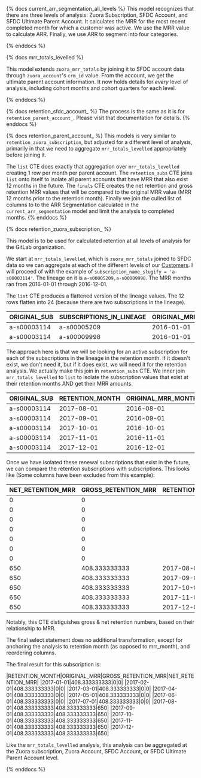 {% docs current_arr_segmentation_all_levels %}
This model recognizes that there are three levels of analysis: Zuora Subscription, SFDC Account, and SFDC Ultimate Parent Account. It calculates the MRR for the most recent completed month for which a customer was active. We use the MRR value to calculate ARR. Finally, we use ARR to segment into four categories.

{% enddocs %}

{% docs mrr_totals_levelled %}

This model extends `zuora_mrr_totals` by joining it to SFDC account data through `zuora_account`'s `crm_id` value.  From the account, we get the ultimate parent account information. It now holds details for _every_ level of analysis, including cohort months and cohort quarters for each level. 

{% enddocs %}

{% docs retention_sfdc_account_ %}
The process is the same as it is for `retention_parent_account_`. Please visit that documentation for details.
{% enddocs %}

{% docs retention_parent_account_ %}
This models is very similar to `retention_zuora_subscription`, but adjusted for a different level of analysis, primarily in that we need to aggregate `mrr_totals_levelled` appropriately before joining it.

The `list` CTE does exactly that aggregation over `mrr_totals_levelled` creating 1 row per month per parent account. The `retention_subs` CTE joins `list` onto itself to isolate all parent accounts that have MRR that also exist 12 months in the future. The `finals` CTE creates the net retention and gross retention MRR values that will be compared to the original MRR value (MRR 12 months prior to the retention month). Finally we join the culled list of columns to to the ARR Segmentation calculated in the `current_arr_segmentation` model and limit the analysis to completed months. 
{% enddocs %}

{% docs retention_zuora_subscription_ %}

This model is to be used for calculated retention at all levels of analysis for the GitLab organization. 

We start at `mrr_totals_levelled`, which is `zuora_mrr_totals` joined to SFDC data so we can aggregate at each of the different levels of our [Customers](https://about.gitlab.com/handbook/finance/operating-metrics/#customers). I will proceed of with the example of `subscription_name_slugify = 'a-s00003114'`. The lineage on it is `a-s00005209,a-s00009998`. The MRR months ran from  2016-01-01 through 2016-12-01.

The `list` CTE produces a flattened version of the lineage values. The 12 rows flatten into 24 (because there are two subscriptions in the lineage).

|ORIGINAL_SUB|SUBSCRIPTIONS_IN_LINEAGE|ORIGINAL_MRR_MONTH|RETENTION_MONTH|
|------|------|------|------|
|a-s00003114|a-s00005209|2016-01-01|2017-01-01|
|a-s00003114|a-s00009998|2016-01-01|2017-01-01|

The approach here is that we will be looking for an active subscription for each of the subscriptions in the lineage in the retention month. If it doesn't exist, we don't need it, but if it does exist, we will need it for the retention analysis. We actually make this join in `retention_subs` CTE. We inner join `mrr_totals_levelled` to `list` to isolate the subscription values that exist at their retention months AND get their MRR amounts. 

|ORIGINAL_SUB|RETENTION_MONTH|ORIGINAL_MRR_MONTH|RETENTION_MRR|
|------|------|------|------|
|a-s00003114|2017-08-01|2016-08-01|650|
|a-s00003114|2017-09-01|2016-09-01|650|
|a-s00003114|2017-10-01|2016-10-01|650|
|a-s00003114|2017-11-01|2016-11-01|650|
|a-s00003114|2017-12-01|2016-12-01|650|

Once we have isolated these renewal subscriptions that exist in the future, we can compare the retention subscriptions with subscriptions. This looks like (Some columns have been excluded from this example): 

|NET_RETENTION_MRR|GROSS_RETENTION_MRR|RETENTION_MONTH|MRR_MONTH|
|------|------|------|------|
|0|0||2016-01-01|408.333333333|
|0|0||2016-02-01|408.333333333|
|0|0||2016-03-01|408.333333333|
|0|0||2016-04-01|408.333333333|
|0|0||2016-05-01|408.333333333|
|0|0||2016-06-01|408.333333333|
|0|0||2016-07-01|408.333333333|
|650|408.333333333|2017-08-01|2016-08-01|408.333333333|
|650|408.333333333|2017-09-01|2016-09-01|408.333333333|
|650|408.333333333|2017-10-01|2016-10-01|408.333333333|
|650|408.333333333|2017-11-01|2016-11-01|408.333333333|
|650|408.333333333|2017-12-01|2016-12-01|408.333333333|


Notably, this CTE distiguishes gross & net retention numbers, based on their relationship to MRR. 

The final select statement does no additional transformation, except for anchoring the analysis to retention month (as opposed to mrr_month), and reordering columns. 

The final result for this subscription is:

|RETENTION_MONTH|ORIGINAL_MRR|GROSS_RETENTION_MRR|NET_RETENTION_MRR|
|2017-01-01|408.333333333|0|0|
|2017-02-01|408.333333333|0|0|
|2017-03-01|408.333333333|0|0|
|2017-04-01|408.333333333|0|0|
|2017-05-01|408.333333333|0|0|
|2017-06-01|408.333333333|0|0|
|2017-07-01|408.333333333|0|0|
|2017-08-01|408.333333333|408.333333333|650|
|2017-09-01|408.333333333|408.333333333|650|
|2017-10-01|408.333333333|408.333333333|650|
|2017-11-01|408.333333333|408.333333333|650|
|2017-12-01|408.333333333|408.333333333|650|

Like the `mrr_totals_levelled` analysis, this analysis can be aggregated at the Zuora subscription, Zuora Account, SFDC Account, or SFDC Ultimate Parent Account level. 

{% enddocs %}
